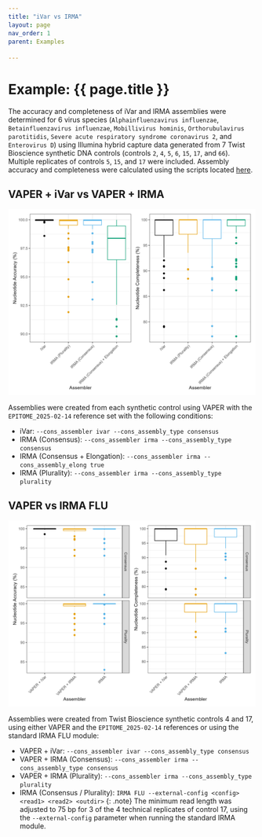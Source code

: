 ```yaml
---
title: "iVar vs IRMA"
layout: page
nav_order: 1
parent: Examples

---
```


# **Example:** {{ page.title }}

The accuracy and completeness of iVar and IRMA assemblies were determined for 6 virus species (`Alphainfluenzavirus influenzae`, `Betainfluenzavirus influenzae`, `Mobillivirus hominis`, `Orthorubulavirus parotitidis`, `Severe acute respiratory syndrome coronavirus 2`, and `Enterovirus D`) using Illumina hybrid capture data generated from 7 Twist Bioscience synthetic DNA controls (controls `2`, `4`, `5`, `6`, `15`, `17`, and `66`). Multiple replicates of controls `5`, `15`, and `17` were included. Assembly accuracy and completeness were calculated using the scripts located [here](https://github.com/DOH-JDJ0303/vaper/tree/main/bin/aux/validation).

## VAPER + iVar vs VAPER + IRMA

![](../../media/VAPER-ivar-vs-IRMA.1.jpg)

Assemblies were created from each synthetic control using VAPER with the `EPITOME_2025-02-14` reference set with the following conditions:
* iVar: `--cons_assembler ivar --cons_assembly_type consensus`
* IRMA (Consensus): `--cons_assembler irma --cons_assembly_type consensus`
* IRMA (Consensus + Elongation): `--cons_assembler irma --cons_assembly_elong true`
* IRMA (Plurality): `--cons_assembler irma --cons_assembly_type plurality`

## VAPER vs IRMA FLU

![](../../media/VAPER-ivar-vs-IRMA.2.jpg)

Assemblies were created from Twist Bioscience synthetic controls 4 and 17, using either VAPER and the `EPITOME_2025-02-14` references or using the standard IRMA FLU module:
* VAPER + iVar: `--cons_assembler ivar --cons_assembly_type consensus`
* VAPER + IRMA (Consensus): `--cons_assembler irma --cons_assembly_type consensus`
* VAPER + IRMA (Plurality): `--cons_assembler irma --cons_assembly_type plurality`
* IRMA (Consensus / Plurality): `IRMA FLU --external-config <config> <read1> <read2> <outdir>`
{: .note}
The minimum read length was adjusted to 75 bp for 3 of the 4 technical replicates of control 17, using the `--external-config` parameter when running the standard IRMA module.
